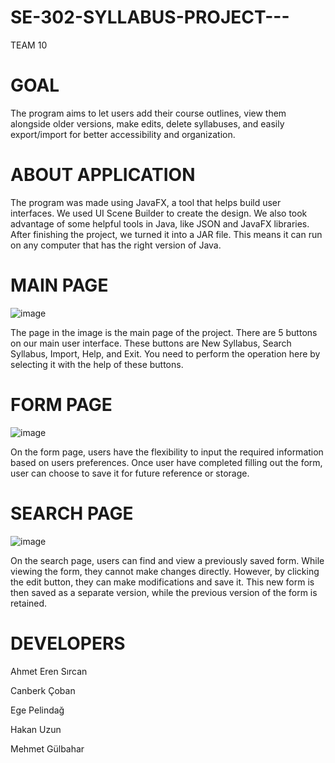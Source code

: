 # SE-302-SYLLABUS-PROJECT---
TEAM 10

# GOAL

The program aims to let users add their course outlines, view them alongside older versions, make edits, delete syllabuses, and easily export/import for better accessibility and organization.

# ABOUT APPLICATION

The program was made using JavaFX, a tool that helps build user interfaces. We used UI Scene Builder to create the design. We also took advantage of some helpful tools in Java, like JSON and JavaFX libraries. After finishing the project, we turned it into a JAR file. This means it can run on any computer that has the right version of Java.

# MAIN PAGE
![image](https://github.com/egepelindag/SE-302-SYLLABUS-PROJECT---/assets/128096833/d317bf76-7044-4858-89ce-ed604d682b18)

The page in the image is the main page of the project. There are 5 buttons on our main user interface. These buttons are New Syllabus, Search Syllabus, Import, Help, and Exit. You need to perform the operation here by selecting it with the help of these buttons.


# FORM PAGE
![image](https://github.com/egepelindag/SE-302-SYLLABUS-PROJECT---/assets/128096833/449a1417-274b-4b33-8e97-dc89a6e327a1)

On the form page, users have the flexibility to input the required information based on users preferences. Once user have completed filling out the form, user can choose to save it for future reference or storage.

# SEARCH PAGE
![image](https://github.com/egepelindag/SE-302-SYLLABUS-PROJECT---/assets/128096833/d37b8566-6568-4310-b899-cd4dd821ce67)

On the search page, users can find and view a previously saved form. While viewing the form, they cannot make changes directly. However, by clicking the edit button, they can make modifications and save it. This new form is then saved as a separate version, while the previous version of the form is retained.




# DEVELOPERS 

Ahmet Eren Sırcan

Canberk Çoban 

Ege Pelindağ

Hakan Uzun

Mehmet Gülbahar
